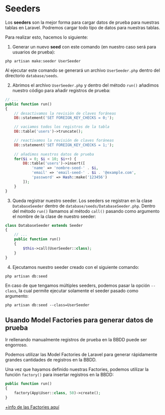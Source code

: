 # Seeders

Los **seeders** son la mejor forma para cargar datos de prueba para nuestras tablas en Laravel. Podremos cargar todo tipo de datos para nuestras tablas.

Para realizar esto, hacemos lo siguiente:

1. Generar un nuevo **seed** con este comando (en nuestro caso será para usuarios de prueba):

`php artisan make:seeder UserSeeder`

Al ejecutar este comando se generará un archivo `UserSeeder.php` dentro del directorio `database/seeds`.

2. Abrimos el archivo `UserSeeder.php` y dentro del método `run()` añadimos nuestro código para añadir registros de prueba:

```php
// ...
public function run()
{
    // desactivamos la revisión de claves foráneas
    DB::statement('SET FOREIGN_KEY_CHECKS = 0;');

    // vaciamos todos los registros de la tabla
    DB::table('users')->truncate();

    // reactivamos la revisión de claves foráneas
    DB::statement('SET FOREIGN_KEY_CHECKS = 1;');
    
    // añadimos nuestros datos de prueba
    for($i = 0; $i < 10; $i++) {
        DB::table('users')->insert([
            'name' => 'nombre-seed-' . $i,
            'email' => 'email-seed-' . $i . '@example.com',
            'password' => Hash::make('123456')
        ]);
    }
}
```

3. Queda registrar nuestro seeder. Los seeders se registran en la clase `DatabaseSeeder` dentro de `database/seeds/DatabaseSeeder.php`. Dentro del método `run()` llamamos al método `call()` pasando como argumento el nombre de la clase de nuestro seeder:

```php
class DatabaseSeeder extends Seeder
{
    // ...
    public function run()
    {
        $this->call(UserSeeder::class);
    }
}
```

4. Ejecutamos nuestro seeder creado con el siguiente comando:

`php artisan db:seed`

En caso de que tengamos múltiples seeders, podemos pasar la opción `--class`, la cual permite ejecutar solamente el seeder pasado como argumento:

`php artisan db:seed --class=UserSeeder`

## Usando Model Factories para generar datos de prueba

Ir rellenando manualmente registros de prueba en la BBDD puede ser engorroso.

Podemos utilizar las Model Factories de Laravel para generar rápidamente grandes cantidades de registros en la BBDD. 

Una vez que hayamos definido nuestras Factories, podemos utilizar la función `factory()` para insertar registros en la BBDD:

```php
public function run()
{
    factory(App\User::class, 50)->create();
}
```

[+info de las Factories aquí](https://github.com/davidcopano/laradocs/blob/master/Model%20Factories.md)